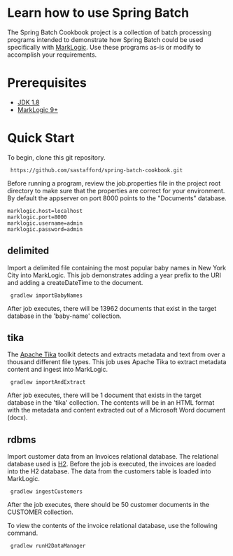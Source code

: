# Learn how to use Spring Batch 

The Spring Batch Cookbook project is a collection of batch processing programs intended to demonstrate how Spring Batch could be used specifically with [MarkLogic](www.marklogic.com).  Use these programs as-is or modify to accomplish your requirements.  

# Prerequisites

 * [JDK 1.8](http://www.oracle.com/technetwork/java/javase/downloads/jdk8-downloads-2133151.html)
 * [MarkLogic 9+](https://developer.marklogic.com/products)
 
# Quick Start

To begin, clone this git repository.

     https://github.com/sastafford/spring-batch-cookbook.git

Before running a program, review the job.properties file in the project root directory to make sure that the properties are correct for your environment.  By default the appserver on port 8000 points to the "Documents" database.  

    marklogic.host=localhost
    marklogic.port=8000
    marklogic.username=admin
    marklogic.password=admin

## delimited 

Import a delimited file containing the most popular baby names in New York City into MarkLogic.  This job demonstrates adding a year prefix to the URI and adding a createDateTime to the document.  

     gradlew importBabyNames

After job executes, there will be 13962 documents that exist in the target database in the 'baby-name' collection.

## tika 

The [Apache Tika](https://tika.apache.org/) toolkit detects and extracts metadata and text from over a thousand different file types.  This job uses Apache Tika to extract metadata content and ingest into MarkLogic.

     gradlew importAndExtract

After job executes, there will be 1 document that exists in the target database in the 'tika' collection.  The contents will be in an HTML format with the metadata and content extracted out of a Microsoft Word document (docx).  

## rdbms 

Import customer data from an Invoices relational database.  The relational database used is [H2](http://www.h2database.com/html/main.html).  Before the job is executed, the invoices are loaded into the H2 database. The data from the customers table is loaded into MarkLogic.   

     gradlew ingestCustomers

After the job executes, there should be 50 customer documents in the CUSTOMER collection.  

To view the contents of the invoice relational database, use the following command. 

     gradlew runH2DataManager
